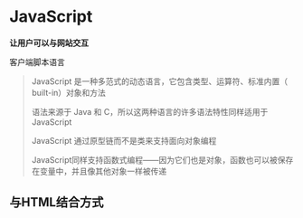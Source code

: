 # JavaScript

**让用户可以与网站交互**

客户端脚本语言

>   JavaScript 是一种多范式的动态语言，它包含类型、运算符、标准内置（ built-in）对象和方法
>
>   语法来源于 Java 和 C，所以这两种语言的许多语法特性同样适用于 JavaScript
>
>   JavaScript 通过原型链而不是类来支持面向对象编程
>
>   JavaScript同样支持函数式编程——因为它们也是对象，函数也可以被保存在变量中，并且像其他对象一样被传递



## 与HTML结合方式

>   <script> 可以定义在html页面的任何地方 但是定义的位置会影响执行的顺序

1.  内部JS

    ```html
    <!DOCTYPE html>
    <html lang="en">
    <head>
    	<meta charset="UTF-8">
        <title>Title</title>
    	// 在html 内部  为内部JS  顺序执行
    	<script>
    		alert("Hello World");
    	</script>
    </head>
    <body>
    </body>
    </html>
    ```



2.  外部JS

    通过src 属性引入外部的js 文件

    ```html
    <script src="./js/a.js"></script>
    ```



## 注释

1.  单行注释

    ```js
    // 注释内容
    ```

2.  多行注释

    ```js
    /* 注释内容 */
    ```



## 一个练习

>   输出99乘法表

```html
<!DOCTYPE html>
<html lang="en">
<head>
    <meta charset="UTF-8">
    <title>99乘法表</title>
    <style>
        td{
            border: 1px solid;
        }
    </style>
    <script>

        document.write("<table | align='center'>");
        // 1. 完成基本的 for 循环 展示乘法表
        for (var i = 1; i <= 9; i++){
            document.write("<tr>");
            for(var j = 1; j <= i; j ++){
                document.write("<td>");
                // &nbsp; 代表空格
                document.write(i + " * " + j + " = " +  i*j + "&nbsp; &nbsp; &nbsp;");

                document.write("</td>");
            }
            // 换行操作
            document.write("<tr>");
        }

        // 完成表格嵌套
        document.write("</table>");
    </script>
</head>

</html>
```

![image-20200521133003105](img/image-20200521133003105.png)











## 数据类型

-   [`Number`](https://developer.mozilla.org/zh-CN/docs/Web/JavaScript/Reference/Global_Objects/Number)（数字）   不区分整数，浮点数  均为浮点数

-   [`String`](https://developer.mozilla.org/zh-CN/docs/Web/JavaScript/Reference/String)（字符串）

-   [`Boolean`](https://developer.mozilla.org/zh-CN/docs/Web/JavaScript/Reference/Boolean)（布尔）

-   [`Symbol`](https://developer.mozilla.org/zh-CN/docs/Web/JavaScript/Reference/Global_Objects/Symbol)（符号）（ES2015 新增）

-   `Object`

    （对象）

    -   [`Function`](https://developer.mozilla.org/zh-CN/docs/Web/JavaScript/Reference/Function)（函数）
    -   [`Array`](https://developer.mozilla.org/zh-CN/docs/Web/JavaScript/Reference/Array)（数组）
    -   [`Date`](https://developer.mozilla.org/zh-CN/docs/Web/JavaScript/Reference/Date)（日期）
    -   [`RegExp`](https://developer.mozilla.org/zh-CN/docs/Web/JavaScript/Reference/RegExp)（正则表达式）

-   [`null`](https://developer.mozilla.org/zh-CN/docs/Web/JavaScript/Reference/Global_Objects/null)（空）

-   [`undefined`](https://developer.mozilla.org/zh-CN/docs/Web/JavaScript/Reference/Global_Objects/undefined)（未定义）



JavaScript 支持标准的[算术运算符]，包括加法、减法、取模（或取余）等等。还有一个之前没有提及的内置对象 [`Math`]（数学对象），用以处理更多的高级数学函数和常数：

```js
Math.sin(3.5);
var circumference = 2 * Math.PI * r;
```

内置函数 [`parseInt()`] 将字符串转换为整型。该函数的第二个可选参数表示字符串所表示数字的基（进制）：

```js
parseInt("123", 10); // 123
parseInt("010", 10); // 10

把一个二进制数字字符串转换成整数值，只要把第二个参数设置为 2 
parseInt("11", 2); // 3

JavaScript 还有一个类似的内置函数 parseFloat()，用以解析浮点数字符串，与parseInt()不同的地方是，parseFloat() 只应用于解析十进制数字
```



单元运算符 + 也可以把数字字符串转换成数值：

```js
+ "42";   // 42
+ "010";  // 10
+ "0x10"; // 16
如果给定的字符串不存在数值形式，函数会返回一个特殊的值 NaN（Not a Number 的缩写）
parseInt("hello", 10); // NaN

如果把 NaN 作为参数进行任何数学运算，结果也会是 NaN
NaN + 5; //NaN

可以使用内置函数 isNaN() 来判断一个变量是否为 NaN：
isNaN(NaN); // true
```



两个特殊值：[`Infinity`](https://developer.mozilla.org/zh-CN/docs/Web/JavaScript/Reference/Global_Objects/Infinity)（正无穷）和 `-Infinity`（负无穷）：

```js
1 / 0; //  Infinity
-1 / 0; // -Infinity
```

可以使用内置函数 [`isFinite()`](https://developer.mozilla.org/zh-CN/docs/Web/JavaScript/Reference/Global_Objects/isFinite) 来判断一个变量是否是一个有穷数， 如果类型为`Infinity`, `-Infinity` 或 `NaN则返回false`：

```js
isFinite(1/0); // false
isFinite(Infinity); // false
isFinite(-Infinity); // false
isFinite(NaN); // false

isFinite(0); // true
isFinite(2e64); // true

isFinite("0"); // true
// 如果是纯数值类型的检测，则返回 false：
Number.isFinite("0"); // false
```



**备注：** [`parseInt()`](https://developer.mozilla.org/zh-CN/docs/Web/JavaScript/Reference/Global_Objects/parseInt) 和 [`parseFloat()`](https://developer.mozilla.org/zh-CN/docs/Web/JavaScript/Reference/Global_Objects/parseFloat) 函数会尝试逐个解析字符串中的字符，直到遇上一个无法被解析成数字的字符，然后返回该字符前所有数字字符组成的数字。然而如果使用运算符 "+"， 只要字符串中含有无法被解析成数字的字符，该字符串都将被转换成 `NaN`。可分别使用这两种方法解析“10.2abc”这一字符串，并比较得到的结果，来理解这两种方法的区别



## 字符串

JavaScript 中的字符串是一串[Unicode 字符](https://developer.mozilla.org/zh-CN/docs/Web/JavaScript/Guide/Values,_variables,_and_literals#Unicode.E7.BC.96.E7.A0.81)序列。这对于那些需要和多语种网页打交道的开发者来说是个好消息。更准确地说，它们是**一串UTF-16编码单元的序列**，每一个编码单元由一个 16 位二进制数表示。每一个Unicode字符由一个或两个编码单元来表示

如果想表示一个单独的字符，只需使用长度为 1 的字符串

通过访问字符串的 [`length`](https://developer.mozilla.org/zh-CN/docs/Web/JavaScript/Reference/Global_Objects/String/length)（编码单元的个数）属性，可以得到它的长度

```js
"hello".length; // 5
```

这是我们第一次碰到 JavaScript 对象。我们有没有提过你可以像 [object](https://developer.mozilla.org/zh-CN/docs/Web/JavaScript/Reference/Global_Objects/Object) 一样使用字符串？是的，字符串也有 [methods](https://developer.mozilla.org/zh-CN/docs/Web/JavaScript/Reference/String#Methods)（方法）能让你操作字符串和获取字符串的信息。

```js
"hello".charAt(0); // "h"
"hello, world".replace("world", "mars"); // "hello, mars"
"hello".toUpperCase(); // "HELLO"
```



## 其他类型

与其他类型不同，JavaScript 中的 [`null`](https://developer.mozilla.org/zh-CN/docs/Web/JavaScript/Reference/Global_Objects/null) 表示一个空值（non-value），必须使用 null 关键字才能访问，[`undefined`](https://developer.mozilla.org/zh-CN/docs/Web/JavaScript/Reference/Global_Objects/undefined) 是一个“undefined（未定义）”类型的对象，表示一个**未初始化的值**，也就是还没有被分配的值。我们之后再具体讨论变量，但有一点可以先简单说明一下，JavaScript **允许声明变量但不对其赋值**，一个未被赋值的变量就是 `undefined` 类型。还有一点需要说明的是，`undefined` 实际上是一个不允许修改的常量

JavaScript 包含布尔类型，这个类型的变量有两个可能的值，分别是 `true` 和 `false`（两者都是关键字）。根据具体需要，JavaScript 按照如下规则将变量转换成布尔类型：

1.  `false`、`0`、空字符串（`""`）、`NaN`、`null` 和 `undefined` 被转换为 `false`
2.  所有其他值被转换为 `true`

也可以使用 `Boolean()` 函数进行显式转换：

```js
Boolean(''); // false
Boolean(234); // true
```

不过一般没必要这么做，因为 JavaScript 会在需要一个布尔变量时隐式完成这个转换操作（比如在 `if` 条件语句中）。所以，有时我们可以把转换成布尔值后的变量分别称为 真值（true values）——即值为 true  和 假值（false values）——即值为 false；也可以分别称为“真的”（truthy）和“假的”（falsy）。

JavaScript 支持包括 `&&`（逻辑与）、`||` （逻辑或）和`!`（逻辑非）在内的一些逻辑运算符。下面会有所提到。

## 变量

在 JavaScript 中声明一个新变量的方法是使用关键字 `let` 、`const` 和 [`var`](https://developer.mozilla.org/zh-CN/docs/Web/JavaScript/Reference/Statements/var)：

`let` 语句声明一个**块级作用域的****本地变量**，并且可选的将其初始化为一个值

```js
let a;
let name = 'Simon';
```

下面是使用 `let` 声明变量作用域的例子：

```js
// myLetVariable is *not* visible out here

for (let myLetVariable = 0; myLetVariable < 5; myLetVariable++) {
  // myLetVariable is only visible in here
}

// myLetVariable is *not* visible out here
```

`const` 允许声明一个不可变的常量   这个常量在**定义域内**总是可见的

```js
const Pi = 3.14; // 设置 Pi 的值  
Pi = 1; // 将会抛出一个错误因为你改变了一个常量的值。
```

`var` 是最常见的声明变量的关键字。它没有其他两个关键字的种种限制。这是因为它是传统上在 JavaScript 声明变量的唯一方法。使用 **`var`** 声明的变量在**它所声明的整个函数都是可见的**

```js
var a;
var name = "simon";
```

一个使用 **`var`** 声明变量的语句块的例子：

```js
// myVarVariable *is* visible out here 

for (var myVarVariable = 0; myVarVariable < 5; myVarVariable++) { 
  // myVarVariable is visible to the whole function 
} 

// myVarVariable *is* visible out here
```

如果声明了一个变量却没有对其赋值，那么这个变量的类型就是 `undefined`。

JavaScript 与其他语言的（如 Java）的重要区别是在 JavaScript 中**语句块（blocks）是没有作用域的，只有函数有作用域**。因此如果在一个复合语句中（如 if 控制结构中）使用 var 声明一个变量，那么它的作用域是整个函数（复合语句在函数中）。 但是从 ECMAScript Edition 6 开始将有所不同的， `let` 和 `const` 关键字允许你创建块作用域的变量。

## 运算符

JavaScript的算术操作符包括 `+`、`-`、`*`、`/` 和 `%` ——求余（[与模运算相同](https://developer.mozilla.org/zh-CN/docs/Web/JavaScript/Reference/Operators/Arithmetic_Operators#求余_())）。赋值使用 `=` 运算符，此外还有一些复合运算符，如 `+=` 和 `-=`，它们等价于 `x = x *operator* y`。

```js
x += 5; // 等价于 x = x + 5;
```

可以使用 `++` 和 `--` 分别实现变量的自增和自减。两者都可以作为前缀或后缀操作符使用。

[`+` 操作符](https://developer.mozilla.org/zh-CN/docs/Web/JavaScript/Reference/Operators/Arithmetic_Operators#.E5.8A.A0.E6.B3.95_(.2B))还可以用来连接字符串：

```js
"hello" + " world"; // hello world
```

如果你用一个字符串加上一个数字（或其他值），那么操作数都会被首先转换为字符串。如下所示：

```js
"3" + 4 + 5; // 345
3 + 4 + "5"; // 75
```

这里不难看出一个实用的技巧——**通过与空字符串相加，可以将某个变量快速转换成字符串类型**

JavaScript 中的[比较操作](https://developer.mozilla.org/zh-CN/docs/Web/JavaScript/Reference/Operators/Comparison_Operators)使用 `<`、`>`、`<=` 和 `>=`，这些运算符对于数字和字符串都通用。相等的比较稍微复杂一些

**由两个“`=`（等号）”组成的相等运算符有类型自适应的功能**，具体例子如下：

```js
123 == "123" // true
1 == true; // true
```

如果在**比较前不需要自动类型转换**，应该使用由三个“`=`（等号）”组成的相等运算符：

```js
1 === true; //false
123 === "123"; // false
```

JavaScript 还支持 `!=` 和 `!==` 两种不等运算符，具体区别与两种相等运算符的区别类似。

JavaScript 还提供了 [位操作符](https://developer.mozilla.org/en-US/docs/Web/JavaScript/Reference/Operators/Bitwise_Operators)。

## 控制结构

JavaScript 的控制结构与其他类 C 语言类似。可以使用 `if` 和 `else` 来定义条件语句，还可以连起来使用：

```js
var name = "kittens";
if (name == "puppies") {
  name += "!";
} else if (name == "kittens") {
  name += "!!";
} else {
  name = "!" + name;
}
name == "kittens!!"; // true
```

JavaScript 支持 `while` 循环和 `do-while` 循环。前者适合常见的基本循环操作，如果**需要循环体至少被执行一次则可以使用 `do-while`**：

```js
while (true) {
  // 一个无限循环！
}

var input;
do {
  input = get_input();
} while (inputIsNotValid(input))
```

JavaScript 的 `for` 循环与 C 和 Java 中的相同：使用时可以在一行代码中提供控制信息。

```js
for (var i = 0; i < 5; i++) {
  // 将会执行五次
}
```

JavaScript 也还包括其他两种重要的 for 循环： [`for`...`of`](https://developer.mozilla.org/en-US/docs/Web/JavaScript/Reference/Statements/for...of)

```js
for (let value of array) {
  // do something with value
}
```

和 [`for`...`in`](https://developer.mozilla.org/en-US/docs/Web/JavaScript/Reference/Statements/for...in) ：

```js
for (let property in object) {
  // do something with object property
}
```

`&&` 和 `||` 运算符使用短路逻辑（short-circuit logic），是否会执行第二个语句（操作数）取决于第一个操作数的结果。在需要访问某个对象的属性时，使用这个特性可以事先检测该对象是否为空：

```js
var name = o && o.getName();
```

或用于缓存值（当错误值无效时）：

```js
var name = cachedName || (cachedName = getName());
```

类似地，JavaScript 也有一个用于条件表达式的三元操作符：

```js
var allowed = (age > 18) ? "yes" : "no";
```

在需要多重分支时可以使用 `基于一个数字或字符串的switch` 语句：

```js
switch(action) {
    case 'draw':
        drawIt();
        break;
    case 'eat':
        eatIt();
        break;
    default:
        doNothing();
}
```

如果你不使用 `break` 语句，JavaScript 解释器将会执行之后 `case` 中的代码。除非是为了调试，一般你并不需要这个特性，所以大多数时候**不要忘了加上 `break。`**

```js
switch(a) {
    case 1: // 继续向下
    case 2:
        eatIt();
        break;
    default:
        doNothing();
}
```

`default` 语句是可选的。`switch` 和 `case` 都可以使用需要运算才能得到结果的表达式；在 `switch` 的表达式和 `case` 的表达式是使用 `===` 严格相等运算符进行比较的：

```js
switch(1 + 3){
    case 2 + 2:
        yay();
        break;
    default:
        neverhappens();
}
```



## 对象

JavaScript 中的对象，Object，可以简单理解成**“名称-值”**对（而不是键值对：现在，ES 2015 的映射表（Map），比对象更接近键值对），不难联想 JavaScript 中的对象与下面这些概念类似：

-   Python 中的字典（Dictionary）
-   Perl 和 Ruby 中的散列/哈希（Hash）
-   C/C++ 中的散列表（Hash table）
-   Java 中的散列映射表（HashMap）
-   PHP 中的关联数组（Associative array）

这样的数据结构设计合理，能应付各类复杂需求，所以被各类编程语言广泛采用。正因为 JavaScript 中的一切（除了核心类型，core object）都是对象，所以 JavaScript 程序必然与大量的散列表查找操作有着千丝万缕的联系，而散列表擅长的正是高速查找

“名称”部分是一个 JavaScript 字符串，“值”部分可以是任何 JavaScript 的数据类型——包括对象。这使用户可以根据具体需求，创建出相当复杂的数据结构。

有两种简单方法可以创建一个空对象：

```js
var obj = new Object();
```

和：

```js
var obj = {};
```

这两种方法在语义上是相同的。第二种更方便的方法叫作“**对象字面量（object literal）”法**。这种也是 JSON 格式的核心语法，一般我们优先选择第二种方法。

“对象字面量”也可以用来在对象实例中定义一个对象：

```js
var obj = {
    name: "Carrot",
    "for": "Max",//'for' 是保留字之一，使用'_for'代替
    details: {
        color: "orange",
        size: 12
    }
}
```

对象的属性可以通过链式（chain）表示方法进行**访问**：

```js
obj.details.color; // orange
obj["details"]["size"]; // 12
```

下面的例子创建了一个对象原型，`Person`，和这个原型的实例，**`You`**

```js
function Person(name, age) {
  this.name = name;
  this.age = age;
}

// 定义一个对象
var You = new Person("You", 24); 
// 我们创建了一个新的 Person，名称是 "You" 
// ("You" 是第一个参数, 24 是第二个参数..)
```

完成创建后，对象属性可以通过如下两种方式进行赋值和访问：

```js
obj.name = "Simon"
var name = obj.name;
```

和：

```js
// bracket notation
obj['name'] = 'Simon';
var name = obj['name'];
// can use a variable to define a key
var user = prompt('what is your key?')
obj[user] = prompt('what is its value?')
```

这两种方法在语义上也是相同的。第二种方法的优点在于属性的名称被看作一个字符串，这就意味着它可以在运行时被计算，缺点在于这样的代码有可能无法在后期被解释器优化。它也可以被用来访问某些以[预留关键字](https://developer.mozilla.org/en-US/docs/Web/JavaScript/Reference/Lexical_grammar#Keywords)作为名称的属性的值：

```js
obj.for = "Simon"; // 语法错误，因为 for 是一个预留关键字
obj["for"] = "Simon"; // 工作正常
```

**注意：**从 EcmaScript 5 开始，预留关键字可以作为对象的属性名（reserved words may be used as object property names "in the buff"）。 这意味着当定义对象字面量时不需要用双引号了。参见 ES5 [Spec](http://es5.github.io/#x7.6.1).

关于对象和原型的详情参见： [Object.prototype](https://developer.mozilla.org/en-US/docs/Web/JavaScript/Reference/Global_Objects/Object/prototype). 解释对象原型和对象原型链可以参见：[继承与原型链](https://developer.mozilla.org/zh-CN/docs/Web/JavaScript/Inheritance_and_the_prototype_chain)。

**注意：**从 EcmaScript 6 开始，对象键可以在创建时使用括号表示法由变量定义。{[phoneType]: 12345} 可以用来替换 `var userPhone = {}; userPhone[phoneType] = 12345` .



## 数组

Array:数组对象

1.  创建：
         1. var arr = new Array(元素列表);
   
         2. var arr = new Array(默认长度);
          
         3. var arr = [元素列表];
          
            ```js
                    var arr1 = new Array(1,2,3);
                    var arr2 = new Array(5);
                    var arr3 = [1,2,3,4];
            
                    var arr4 = new Array();
            
                    document.write(arr1 +"<br>");
                    document.write(arr2 +"<br>");
                    document.write(arr3 +"<br>");
                    document.write(arr4 +"<br>");
            ```
          
            ![image-20200521140435819](img/image-20200521140435819.png)
   
2.  方法
     join(参数):将数组中的元素按照指定的分隔符拼接为字符串
     push()	向数组的末尾添加一个或更多元素，并返回新的长度。
     
3. 属性
	length:数组的长度
4. 特点：
	1. JS中，数组元素的类型可变的。
	2. JS中，数组长度可变的。

JavaScript 中的数组是一种特殊的对象。它的工作原理与普通对象类似（以数字为属性名，但只能通过`[]` 来访问），但数组还有一个特殊的属性——`length`（长度）属性。这个属性的值通常比数组最大索引大 1。

创建数组的传统方法是：

```js
var a = new Array();
a[0] = "dog";
a[1] = "cat";
a[2] = "hen";
a.length; // 3
```

使用数组字面量（array literal）法更加方便：

```js
var a = ["dog", "cat", "hen"];
a.length; // 3
```

注意，`Array.length `并不总是等于数组中元素的个数，如下所示：

```js
var a = ["dog", "cat", "hen"];
a[100] = "fox";
a.length; // 101
```

记住：**数组的长度是比数组最大索引值多一的数**。

如果试图访问一个不存在的数组索引，会得到 `undefined`：

```js
typeof(a[90]); // undefined
```

可以通过如下方式遍历一个数组：

```js
for (var i = 0; i < a.length; i++) {
    // Do something with a[i]
}
```

ES2015 引入了更加简洁的 [`for`...`of`](https://developer.mozilla.org/en-US/docs/Web/JavaScript/Reference/Statements/for...of) 循环，可以用它来遍历可迭代对象，例如数组：

```js
for (const currentValue of a) {
  // Do something with currentValue
}
```

遍历数组的另一种方法是使用 [`for...in`](https://developer.mozilla.org/zh-CN/docs/Web/JavaScript/Reference/Statements/for...in) 循环， 然而这并不是遍历数组元素而是数组的索引。注意，如果哪个家伙直接向 `Array.prototype` 添加了新的属性，使用这样的循环这些属性也同样会被遍历。所以并不推荐使用这种方法遍历数组：

```js
for (var i in a) {
  // Do something with a[i]
}
```

ECMAScript 5 增加了另一个遍历数组的方法，`forEach()`：

```js
["dog", "cat", "hen"].forEach(function(currentValue, index, array) {
  // Do something with currentValue or array[index]
});
```

如果想在数组后追加元素，只需要：

```js
a.push(item);
```

除了 `forEach()` 和 `push()`，Array（数组）类还自带了许多方法。建议查看 [Array 方法的完整文档](https://developer.mozilla.org/zh-CN/docs/Web/JavaScript/Reference/Global_Objects/Array)。

| 方法名称                                             | 描述                                                         |
| :--------------------------------------------------- | :----------------------------------------------------------- |
| `a.toString()`                                       | 返回一个包含数组中所有元素的字符串，每个元素通过逗号分隔。   |
| `a.toLocaleString()`                                 | 根据宿主环境的区域设置，返回一个包含数组中所有元素的字符串，每个元素通过逗号分隔。 |
| `a.concat(item1[, item2[, ...[, itemN]]])`           | 返回一个数组，这个数组包含原先 `a` 和 `item1、item2、……、itemN` 中的所有元素。 |
| `a.join(sep)`                                        | 返回一个包含数组中所有元素的字符串，每个元素通过指定的 `sep` 分隔。 |
| `a.pop()`                                            | 删除并返回数组中的最后一个元素。                             |
| `a.push(item1, ..., itemN)`                          | 将 `item1、item2、……、itemN` 追加至数组 `a`。                |
| `a.reverse()`                                        | 数组逆序（会更改原数组 `a`）。                               |
| `a.shift()`                                          | 删除并返回数组中第一个元素。                                 |
| `a.slice(start, end)`                                | 返回子数组，以 `a[start]` 开头，以 `a[end]` 前一个元素结尾。 |
| `a.sort([cmpfn])`                                    | 依据可选的比较函数 `cmpfn` 进行排序，如果未指定比较函数，则按字符顺序比较（即使被比较元素是数字）。 |
| `a.splice(start, delcount[, item1[, ...[, itemN]]])` | 从 `start` 开始，删除 `delcount` 个元素，然后插入所有的 `item`。 |
| `a.unshift(item1[, item2[, ...[, itemN]]])`          | 将 `item` 插入数组头部，返回数组新长度（考虑 `undefined`）。 |



## Date

Date：日期对象
     1. 创建：
         var date = new Date();

 2. 方法：
     toLocaleString()：返回当前date对象对应的时间本地字符串格式
     getTime():获取毫秒值。返回当前如期对象描述的时间到1970年1月1日零点的毫秒值差

```js
        var date = new Date();

        document.write(date + "<br>");

        document.write(date.toLocaleString() + "<br>");

        document.write(date.getTime() + "<br>");
```

![image-20200521141830659](img/image-20200521141830659.png)



## Math：数学对象

     1. 创建：
         * 特点：Math对象不用创建，直接使用。  Math.方法名();

 2. 方法：
     random():返回 0 ~ 1 之间的随机数。 含0不含1
     ceil(x)：对数进行上舍入。
     floor(x)：对数进行下舍入。
     round(x)：把数四舍五入为最接近的整数。
 3. 属性：
     PI

```js
        document.write(Math.PI +"<br>");
        document.write(Math.random() +"<br>");
        document.write(Math.round(3.14) +"<br>");
        document.write(Math.ceil(3.14) +"<br>");
        document.write(Math.floor(3.14) +"<br>");
```

![image-20200521142019515](img/image-20200521142019515.png)



## 正则表达式

2. 正则对象：
     1. 创建
         1. var reg = new RegExp("正则表达式");
         2. var reg = /正则表达式/;
     2. 方法
         1. test(参数):验证指定的字符串是否符合正则定义的规范

```js
    <script >
        // 1.
        var reg = new RegExp("^\\w{6,12}$");
        // 2.
        var reg2= /^\w{6,12}$/;

        /*alert(reg);
        alert(reg2);*/

        var username = "zhangsan";

        //验证
        var flag = reg.test(username);
        alert(flag);

    </script>
```





## Global 全局变量

1. 特点：全局对象，这个Global中封装的方法不需要对象就可以直接调用。  方法名();
2. 方法：
    encodeURI():url编码
    decodeURI():url解码

    encodeURIComponent():url编码,编码的字符更多
    decodeURIComponent():url解码

    parseInt():   将字符串转为数字
    
    *   逐一判断每一个字符是否是数字，直到不是数字为止，将前边数字部分转为number
        isNaN():判断一个值是否是NaN
*   NaN六亲不认，连自己都不认。NaN参与的==比较全部问false
  
    eval():  讲 JavaScript 字符串，并把它作为脚本代码来执行。
            3. URL编码
               传智播客 =  %E4%BC%A0%E6%99%BA%E6%92%AD%E5%AE%A2

```js
<script >
    var str = "http://www.baidu.com?wd=传智播客";
    var encode = encodeURI(str);
    document.write(encode +"<br>");//%E4%BC%A0%E6%99%BA%E6%92%AD%E5%AE%A2
    var s = decodeURI(encode);
    document.write(s +"<br>");//传智播客


    var str1 = "http://www.baidu.com?wd=传智播客";
    var encode1 = encodeURIComponent(str1);
    document.write(encode1 +"<br>");//%E4%BC%A0%E6%99%BA%E6%92%AD%E5%AE%A2
    var s1 = decodeURIComponent(encode);
    document.write(s1 +"<br>");//传智播客


    var str = "a234abc";
    var number = parseInt(str);
    //alert(number + 1);

    var a = NaN;

    document.write(a == NaN);
    document.write(isNaN(a));

    var jscode = "alert(123)";
    eval(jscode);
```



## 函数

>   方法定义时，形参的类型不用写
>
>   同名函数会覆盖，以近的为准
>
>   参数可以选择不传 返回undeined类型



```js
        Function：函数(方法)对象
            1. 创建：
var fun = new Function(形式参数列表,方法体);  //忘掉吧
2. function 方法名称(形式参数列表){
     方法体
}

3. var 方法名 = function(形式参数列表){
      方法体
}
方法：

属性：
 length:代表形参的个数

特点：
1. 方法定义是，形参的类型不用写,返回值类型也不写。
2. 方法是一个对象，如果定义名称相同的方法，会覆盖
3. 在JS中，方法的调用只与方法的名称有关，和参数列表无关
4. 在方法声明中有一个隐藏的内置对象（数组），arguments,封装所有的实际参数

调用：
方法名称(实际参数列表);
```


学习 JavaScript 最重要的就是要理解**对象和函数**两个部分。最简单的函数就像下面这个这么简单：

```js
function add(x, y) {
    var total = x + y;
    return total;
}
```

这个例子包括你需要了解的关于基本函数的所有部分。一个 JavaScript 函数可以包含 0 个或多个已命名的变量。函数体中的表达式数量也没有限制。你可以声明函数自己的局部变量。`return` 语句在返回一个值并结束函数。如果没有使用 `return` 语句，或者一个没有值的 `return` 语句，**JavaScript 会返回 `undefined`**

已命名的参数更像是一个指示而没有其他作用。如果调用函数时没有提供足够的参数，缺少的参数会被 `undefined` 替代

```js
add(); // NaN 
// 不能在 undefined 对象上进行加法操作
```

你还可以传入多于函数本身需要参数个数的参数：

```js
add(2, 3, 4); // 5
 // 将前两个值相加，4 被忽略了
```

这看上去有点蠢。函数实际上是访问了函数体中一个名为 [`arguments`](https://developer.mozilla.org/zh-CN/docs/Web/JavaScript/Reference/Functions_and_function_scope/arguments) 的内部对象，这个对象就如同一个类似于数组的对象一样，包括了所有被传入的参数。让我们重写一下上面的函数，使它可以接收任意个数的参数：

```js
function add() {
    var sum = 0;
    for (var i = 0, j = arguments.length; i < j; i++) {
        sum += arguments[i];
    }
    return sum;
}

add(2, 3, 4, 5); // 14
```

这跟直接写成 `2 + 3 + 4 + 5` 也没什么区别。我们还是创建一个求平均数的函数吧：

```js
function avg() {
    var sum = 0;
    for (var i = 0, j = arguments.length; i < j; i++) {
        sum += arguments[i];
    }
    return sum / arguments.length;
}
avg(2, 3, 4, 5); // 3.5
```

这个就有用多了，但是却有些冗长。为了使代码变短一些，我们可以使用[剩余参数](https://developer.mozilla.org/zh-CN/docs/Web/JavaScript/Reference/Functions/Rest_parameters)来替换arguments的使用。在这方法中，我们可以传递任意数量的参数到函数中同时尽量减少我们的代码。这个**剩余参数操作符**在函数中以：**...variable** 的形式被使用，它将包含在调用函数时使用的未捕获整个参数列表到这个变量中。我们同样也可以将 **for** 循环替换为 **for...of** 循环来返回我们变量的值。

```js
function avg(...args) {
  var sum = 0;
  for (let value of args) {
    sum += value;
  }
  return sum / args.length;
}

avg(2, 3, 4, 5); // 3.5
```

在上面这段代码中，所有被传入该函数的参数都被变量 **args** 所持有。

需要注意的是，无论“剩余参数操作符”被放置到函数声明的哪里，它都会把除了自己之前的所有参数存储起来。比如函数：function avg(**firstValue**, ...args) 会把传入函数的第一个值存入 **firstValue**，其他的参数存入 **args**。这是虽然一个很有用的语言特性，却也会带来新的问题。`avg()` 函数只接受逗号分开的参数列表 -- 但是如果你想要获取一个数组的平均值怎么办？一种方法是将函数按照如下方式重写：

```js
function avgArray(arr) {
    var sum = 0;
    for (var i = 0, j = arr.length; i < j; i++) {
        sum += arr[i];
    }
    return sum / arr.length;
}
avgArray([2, 3, 4, 5]); // 3.5
```

但如果能重用我们已经创建的那个函数不是更好吗？幸运的是 JavaScript 允许你通过任意函数对象的 `apply()` 方法来传递给它一个数组作为参数列表。

```js
avg.apply(null, [2, 3, 4, 5]); // 3.5
```

传给 `apply()` 的第二个参数是一个数组，它将被当作 `avg()` 的参数列表使用，至于第一个参数 `null`，我们将在后面讨论。这也正说明了一个事实——函数也是对象。

通过使用[展开语法](https://developer.mozilla.org/zh-CN/docs/Web/JavaScript/Reference/Operators/Spread_syntax)，你也可以获得同样的效果。

比如说：`avg(...numbers)`

JavaScript 允许你创建匿名函数：

```js
var avg = function() {
    var sum = 0;
    for (var i = 0, j = arguments.length; i < j; i++) {
        sum += arguments[i];
    }
    return sum / arguments.length;
};
```

这个函数在语义上与 `function avg()` 相同。你可以在代码中的任何地方定义这个函数，就像写普通的表达式一样。基于这个特性，有人发明出一些有趣的技巧。与 C 中的块级作用域类似，下面这个例子隐藏了局部变量：

```js
var a = 1;
var b = 2;
(function() {
    var b = 3;
    a += b;
})();

a; // 4
b; // 2
```

JavaScript 允许以递归方式调用函数。递归在处理树形结构（比如浏览器 [DOM](https://developer.mozilla.org/zh-CN/docs/Web/API/Document_Object_Model)）时非常有用。

```js
function countChars(elm) {
    if (elm.nodeType == 3) { // TEXT_NODE 文本节点
        return elm.nodeValue.length;
    }
    var count = 0;
    for (var i = 0, child; child = elm.childNodes[i]; i++) {
        count += countChars(child);
    }
    return count;
}
```

这里需要说明一个潜在问题——既然匿名函数没有名字，那该怎么递归调用它呢？在这一点上，JavaScript 允许你命名这个函数表达式。你可以命名立即调用的函数表达式（IIFE——Immediately Invoked Function Expression），如下所示：

```js
var charsInBody = (function counter(elm) {
    if (elm.nodeType == 3) { // 文本节点
        return elm.nodeValue.length;
    }
    var count = 0;
    for (var i = 0, child; child = elm.childNodes[i]; i++) {
        count += counter(child);
    }
    return count;
})(document.body);
```

如上所提供的函数表达式的名称的作用域仅仅是该函数自身。这允许引擎去做更多的优化，并且这种实现更可读、友好。该名称也显示在调试器和一些堆栈跟踪中，节省了调试时的时间。

需要注意的是 JavaScript 函数是它们本身的对象——就和 JavaScript 其他一切一样——你可以给它们添加属性或者更改它们的属性，这与前面的对象部分一样。

## 自定义对象

**备注：**关于 JavaScript 中面向对象编程更详细的信息，请参考 [JavaScript 面向对象简介](https://developer.mozilla.org/zh-CN/docs/Web/JavaScript/Introduction_to_Object-Oriented_JavaScript)。

在经典的面向对象语言中，对象是指数据和在这些数据上进行的操作的集合。与 C++ 和 Java 不同，JavaScript 是一种基于原型的编程语言，并没有 class 语句，而是把函数用作类。那么让我们来定义一个人名对象，这个对象包括人的姓和名两个域（field）。名字的表示有两种方法：“名 姓（First Last）”或“姓, 名（Last, First）”。使用我们前面讨论过的函数和对象概念，可以像这样完成定义：

```js
function makePerson(first, last) {
    return {
        first: first,
        last: last
    }
}
function personFullName(person) {
    return person.first + ' ' + person.last;
}
function personFullNameReversed(person) {
    return person.last + ', ' + person.first
}
s = makePerson("Simon", "Willison");
personFullName(s); // Simon Willison
personFullNameReversed(s); // Willison, Simon
```

上面的写法虽然可以满足要求，但是看起来很麻烦，因为需要在全局命名空间中写很多函数。既然函数本身就是对象，如果需要使一个函数隶属于一个对象，那么不难得到：

```js
function makePerson(first, last) {
    return {
        first: first,
        last: last,
        fullName: function() {
            return this.first + ' ' + this.last;
        },
        fullNameReversed: function() {
            return this.last + ', ' + this.first;
        }
    }
}
s = makePerson("Simon", "Willison");
s.fullName(); // Simon Willison
s.fullNameReversed(); // Willison, Simon
```

上面的代码里有一些我们之前没有见过的东西：关键字 [`this`](https://developer.mozilla.org/zh-CN/docs/Web/JavaScript/Reference/Operators/this)。当使用在函数中时，`this` 指代当前的对象，也就是调用了函数的对象。如果在一个对象上使用[点或者方括号](https://developer.mozilla.org/en/JavaScript/Reference/Operators/Member_Operators)来访问属性或方法，这个对象就成了 `this`。如果并没有使用“点”运算符调用某个对象，那么 `this` 将指向全局对象（global object）。这是一个经常出错的地方。例如：

```js
s = makePerson("Simon", "Willison");
var fullName = s.fullName;
fullName(); // undefined undefined
```

当我们调用 `fullName()` 时，`this` 实际上是指向全局对象的，并没有名为 `first` 或 `last` 的全局变量，所以它们两个的返回值都会是 `undefined`。

下面使用关键字 `this` 改进已有的 `makePerson`函数：

```js
function Person(first, last) {
    this.first = first;
    this.last = last;
    this.fullName = function() {
        return this.first + ' ' + this.last;
    }
    this.fullNameReversed = function() {
        return this.last + ', ' + this.first;
    }
}
var s = new Person("Simon", "Willison");
```

我们引入了另外一个关键字：[`new`](https://developer.mozilla.org/zh-CN/docs/Web/JavaScript/Reference/Operators/new)，它和 `this` 密切相关。它的作用是创建一个崭新的空对象，然后使用指向那个对象的 `this` 调用特定的函数。注意，含有 `this` 的特定函数不会返回任何值，只会修改 `this` 对象本身。`new` 关键字将生成的 `this` 对象返回给调用方，而被 `new` 调用的函数称为构造函数。习惯的做法是将这些函数的首字母大写，这样用 `new` 调用他们的时候就容易识别了。

不过，这个改进的函数还是和上一个例子一样，在单独调用`fullName()` 时，会产生相同的问题。

我们的 Person 对象现在已经相当完善了，但还有一些不太好的地方。每次我们创建一个 Person 对象的时候，我们都在其中创建了两个新的函数对象——如果这个代码可以共享不是更好吗？

```js
function personFullName() {
    return this.first + ' ' + this.last;
}
function personFullNameReversed() {
    return this.last + ', ' + this.first;
}
function Person(first, last) {
    this.first = first;
    this.last = last;
    this.fullName = personFullName;
    this.fullNameReversed = personFullNameReversed;
}
```

这种写法的好处是，我们只需要创建一次方法函数，在构造函数中引用它们。那是否还有更好的方法呢？答案是肯定的。

```js
function Person(first, last) {
    this.first = first;
    this.last = last;
}
Person.prototype.fullName = function() {
    return this.first + ' ' + this.last;
}
Person.prototype.fullNameReversed = function() {
    return this.last + ', ' + this.first;
}
```

`Person.prototype` 是一个可以被`Person`的所有实例共享的对象。它是一个名叫原型链（prototype chain）的查询链的一部分：当你试图访问一个 `Person` 没有定义的属性时，解释器会首先检查这个 `Person.prototype` 来判断是否存在这样一个属性。所以，任何分配给 `Person.prototype` 的东西对通过 `this` 对象构造的实例都是可用的。

这个特性功能十分强大，JavaScript 允许你在程序中的任何时候修改原型（prototype）中的一些东西，也就是说你可以在运行时(runtime)给已存在的对象添加额外的方法：

```js
s = new Person("Simon", "Willison");
s.firstNameCaps();  // TypeError on line 1: s.firstNameCaps is not a function

Person.prototype.firstNameCaps = function() {
    return this.first.toUpperCase()
}
s.firstNameCaps(); // SIMON
```

有趣的是，你还可以给 JavaScript 的内置函数原型（prototype）添加东西。让我们给 `String` 添加一个方法用来返回逆序的字符串：

```js
var s = "Simon";
s.reversed(); // TypeError on line 1: s.reversed is not a function

String.prototype.reversed = function() {
    var r = "";
    for (var i = this.length - 1; i >= 0; i--) {
        r += this[i];
    }
    return r;
}
s.reversed(); // nomiS
```

定义新方法也可以在字符串字面量上用（string literal）。

```js
"This can now be reversed".reversed(); // desrever eb won nac sihT
```

正如我前面提到的，原型组成链的一部分。那条链的根节点是 `Object.prototype`，它包括 `toString()` 方法——将对象转换成字符串时调用的方法。这对于调试我们的 `Person` 对象很有用：

```js
var s = new Person("Simon", "Willison");
s; // [object Object]

Person.prototype.toString = function() {
    return '<Person: ' + this.fullName() + '>';
}
s.toString(); // <Person: Simon Willison>
```

你是否还记得之前我们说的 `avg.apply()` 中的第一个参数 `null`？现在我们可以回头看看这个东西了。`apply()` 的第一个参数应该是一个被当作 `this` 来看待的对象。下面是一个 `new` 方法的简单实现：

```js
function trivialNew(constructor, ...args) {
    var o = {}; // 创建一个对象
    constructor.apply(o, args);
    return o;
}
```

这并不是 `new` 的完整实现，因为它没有创建原型（prototype）链。想举例说明 new 的实现有些困难，因为你不会经常用到这个，但是适当了解一下还是很有用的。在这一小段代码里，`...args`（包括省略号）叫作[剩余参数（rest arguments）](https://developer.mozilla.org/zh-CN/docs/Web/JavaScript/Reference/rest_parameters)。如名所示，这个东西包含了剩下的参数。

因此，调用

```js
var bill = trivialNew(Person, "William", "Orange");
```

可认为和调用如下语句是等效的

```js
var bill = new Person("William", "Orange");
```

`apply()` 有一个姐妹函数，名叫 [`call`](https://developer.mozilla.org/zh-CN/docs/Web/JavaScript/Reference/Global_Objects/Function/call)，它也可以允许你设置 `this`，但它带有一个扩展的参数列表而不是一个数组。

```js
function lastNameCaps() {
    return this.last.toUpperCase();
}
var s = new Person("Simon", "Willison");
lastNameCaps.call(s);
// 和以下方式等价
s.lastNameCaps = lastNameCaps;
s.lastNameCaps();
```

### 内部函数



JavaScript 允许在一个函数内部定义函数，这一点我们在之前的 `makePerson()` 例子中也见过。关于 JavaScript 中的嵌套函数，一个很重要的细节是，它们可以访问父函数作用域中的变量：

```js
function parentFunc() {
  var a = 1;

  function nestedFunc() {
    var b = 4; // parentFunc 无法访问 b
    return a + b;
  }
  return nestedFunc(); // 5
}
```

如果某个函数依赖于其他的一两个函数，而这一两个函数对你其余的代码没有用处，你可以将它们嵌套在会被调用的那个函数内部，这样做可以减少全局作用域下的函数的数量，这有利于编写易于维护的代码。

这也是一个减少使用全局变量的好方法。当编写复杂代码时，程序员往往试图使用全局变量，将值共享给多个函数，但这样做会使代码很难维护。内部函数可以共享父函数的变量，所以你可以使用这个特性把一些函数捆绑在一起，这样可以有效地防止“污染”你的全局命名空间——你可以称它为“局部全局（local global）”。虽然这种方法应该谨慎使用，但它确实很有用，应该掌握。

## 闭包

闭包是 JavaScript 中最强大的抽象概念之一——但它也是最容易造成困惑的。它究竟是做什么的呢？

```js
function makeAdder(a) {
  return function(b) {
    return a + b;
  }
}
var add5 = makeAdder(5);
var add20 = makeAdder(20);
add5(6); // ?
add20(7); // ?
```

`makeAdder` 这个名字本身，便应该能说明函数是用来做什么的：它会用一个参数来创建一个新的“adder”函数，再用另一个参数来调用被创建的函数时，`makeAdder` 会将一前一后两个参数相加。

从被创建的函数的视角来看的话，这两个参数的来源问题会更显而易见：新函数自带一个参数——在新函数被创建时，便钦定、钦点了前一个参数（如上方代码中的 a、5 和 20，参考 `makeAdder` 的结构，它应当位于新函数外部）；新函数被调用时，又接收了后一个参数（如上方代码中的 b、6 和 7，位于新函数内部）。最终，新函数被调用的时候，前一个参数便会和由外层函数传入的后一个参数相加。

这里发生的事情和前面介绍过的内嵌函数十分相似：一个函数被定义在了另外一个函数的内部，内部函数可以访问外部函数的变量。唯一的不同是，外部函数已经返回了，那么常识告诉我们局部变量“应该”不再存在。但是它们却仍然存在——否则 `adder` 函数将不能工作。也就是说，这里存在 `makeAdder` 的局部变量的两个不同的“副本”——一个是 `a` 等于 5，另一个是 `a` 等于 20。那些函数的运行结果就如下所示：

```js
x(6); // 返回 11
y(7); // 返回 27
```

下面来说说，到底发生了什么了不得的事情。每当 JavaScript 执行一个函数时，都会创建一个作用域对象（scope object），用来保存在这个函数中创建的局部变量。它使用一切被传入函数的变量进行初始化（初始化后，它包含一切被传入函数的变量）。这与那些保存的所有全局变量和函数的全局对象（global object）相类似，但仍有一些很重要的区别：第一，每次函数被执行的时候，就会创建一个新的，特定的作用域对象；第二，与全局对象（如浏览器的 `window` 对象）不同的是，你不能从 JavaScript 代码中直接访问作用域对象，也没有 可以遍历当前作用域对象中的属性 的方法。

所以，当调用 `makeAdder` 时，解释器创建了一个作用域对象，它带有一个属性：`a`，这个属性被当作参数传入 `makeAdder` 函数。然后 `makeAdder` 返回一个新创建的函数（暂记为 `adder`）。通常，JavaScript 的垃圾回收器会在这时回收 `makeAdder` 创建的作用域对象（暂记为 `b`），但是，`makeAdder` 的返回值，新函数 `adder`，拥有一个指向作用域对象 `b` 的引用。最终，作用域对象 `b` 不会被垃圾回收器回收，直到没有任何引用指向新函数 `adder`。

作用域对象组成了一个名为作用域链（scope chain）的（调用）链。它和 JavaScript 的对象系统使用的原型（prototype）链相类似。

一个**闭包**，就是 一个函数 与其 被创建时所带有的作用域对象 的组合。闭包允许你保存状态——所以，它们可以用来代替对象。[这个 StackOverflow 帖子里](http://stackoverflow.com/questions/111102/how-do-javascript-closures-work)有一些关于闭包的详细介绍。



## BOM

>   将浏览器各个组成部分封装成对象

### 组成部分

*   Window: 窗口对象

    ![image-20200522114439485](img/image-20200522114439485.png)

*   Navigator: 浏览器对象

    ![image-20200522114247248](img/image-20200522114247248.png)

*   Screen: 显示器屏幕对象

*   History: 历史记录对象

    浏览的历史记录

*   Location: 地址栏对象

    ![image-20200522114532962](img/image-20200522114532962.png)



### Window窗口对象

*   方法

    ```js
    alert() 显示带有一段消息和一个确认按钮的警告框
    confirm() 显示带有一段消息以及确认按钮和取消按钮的对话框
    	点击确定按钮，返回 true
    	点击取消按钮，返回 false
    promot() 显示可提示用户输入的对话框
    ```

    alert()

    ![image-20200522122739253](img/image-20200522122739253.png)



​	confirm() 

```js
<html>
    <head>
        <script type="text/javascript">
            function show_confirm(){
            	var r=confirm("Press a button!");
                if (r==true)
                  {
                  alert("You pressed OK!");
                  }else{
                  alert("You pressed Cancel!");
                  }
            }
        </script>
    </head>
    <body>

        <input type="button" onclick="show_confirm()" 
			value="Show a confirm box" />

    </body>
</html>
```

![image-20200522122739253](img/111.gif)



promot()  

![image-20200522122739253](img/222.gif)



### 案例动态表格

分析：
    1.添加：

        1. 给添加按钮绑定单击事件
           2. 获取文本框的内容
           3. 创建td，设置td的文本为文本框的内容。
           4. 创建tr
           5. 将td添加到tr中
           6. 获取table，将tr添加到table中
              2.删除：
                      1.确定点击的是哪一个超链接
              删除
                      2.怎么删除？
              removeChild():通过父节点删除子节点

![img](./img/4.gif)

## DOM

>   控制页面标签文档内容

*   获取页面标签对象

```js
// 通过元素 id 获取元素对象
document.getElementById("id值");
// 修改标签体内容  innerHTML
使用inner HTML修改标签体内容

<!DOCTYPE html>
<html lang="en">
<head>
    <meta charset="UTF-8">
    <title>DOM学习</title>
//    顺序执行 无法捕捉到light id
//    <script>
//        var light = document.getElementById(light);
//        alert(light);
//    </script>
</head>
<body>

    <img id="light" src="img/1.jpg">
    <h1 id="title" >look this is a h1.</h1>
    <!--可以捕捉-->
    <script>
        <!--双引号不要忘-->
        var light = document.getElementById("light");
        alert(light);
        alert("change this picture");
        light.src = "img/2.jpg";

        var title = document.getElementById("title");
        title.innerHTML = "不识妻美刘强东";
    </script>
</body>
</html>
```



### Node节点

* Node：节点对象，其他5个的父对象

  特点：所有dom对象都可以被认为是一个节点

  方法：CRUD dom树：
  * appendChild()：向节点的子节点列表的结尾添加新的子节点。
  * removeChild()	：删除（并返回）当前节点的指定子节点。
  * replaceChild()：用新节点替换一个子节点。

  属性：

  * parentNode 返回节点的父节点。





## 事件简单学习

>   某些组件执行操作，触发代码执行

### 绑定事件

1.  在html标签上，指定事件的属性操作，属性值就是 js 代码

    onclick  – 单击事件

    ```html
    <!DOCTYPE html>
    <html lang="en">
    <head>
        <meta charset="UTF-8">
        <title>事件绑定学习</title>
        <script>
            function fun() {
                alert('我被点击了了');
            }
        </script>
    </head>
    <body>
        <img id="light" src="img/3.jpg" onclick="fun();">
    </body>
    </html>
    ```



2.  直接获取 light 对象

    ```js
        <script>
            var light = document.getElementById("light");
            light.onclick = fun();
        </script>
    ```



### 小练习：实现图片切换

```html
<!DOCTYPE html>
<html lang="en">
<head>
    <meta charset="UTF-8">
    <title>灯泡开关</title>
    <style>
        img{
            width: 160px;
            height: 90px;
        }
    </style>
</head>
<body>
    <img id="light" src="img/1.jpg">

    <script>
        var light = document.getElementById('light');
        var flag = false;   // 默认灯泡是灭的

        // 绑定单击事件
        light.onclick = function () {
            if(flag){
                // 如果图片为 2.jpg  则切换
                light.src = "img/1.jpg";
                // alert("图片已经切换");
                flag = false;
            }else{
                // 如果图片为 1.jpg 则切换
                light.src = "img/2.jpg";
                // alert("图片已经切换");
                flag = true;
            }
        }
    </script>
</body>
</html>
```



### 实现开关窗口

```html
<!DOCTYPE html>
<html lang="en">
<head>
    <meta charset="UTF-8">
    <title>Window对象</title>

</head>
<body>
    <input id="openBtn" type="button" value="打开窗口">
    <input id="closeBtn" type="button" value="关闭窗口">

    <script>
        //打开新窗口
        var openBtn = document.getElementById("openBtn");
        var newWindow;
        openBtn.onclick = function(){
            //打开新窗口 百度
            newWindow = open("https://www.baidu.com");
        }

        //关闭新窗口
        var closeBtn = document.getElementById("closeBtn");
        closeBtn.onclick = function(){
           // 关闭新窗口
            newWindow.close();
        }

    </script>
</body>
</html>
```

![image-20200522122739253](img/333.gif)



### 与定时器有关的方式

setTimeout()    在指定的毫秒数后调用函数或计算表达式。

*   参数：
            1. js代码或者方法对象
    2.  毫秒值
            * 返回值：唯一标识，用于取消定时器
        clearTimeout()  取消由 setTimeo
           * ut() 方法设置的 timeout。

```js
setInterval()   按照指定的周期（以毫秒计）来调用函数或计算表达式。
clearInterval() 取消由 setInterval() 设置的 timeout。
```

### 小例子

实现图片连续变换功能

```html
<!DOCTYPE html>
<html lang="en">
<head>
    <meta charset="UTF-8">
    <title>轮播图</title>

</head>
<body>
    <img id="img" src="img/banner_1.jpg" width="100%">

    <script>
        /*
            分析：
                1.在页面上使用img标签展示图片
                2.定义一个方法，修改图片对象的src属性
                3.定义一个定时器，每隔3秒调用方法一次。
         */
        //修改图片src属性
        var number = 1;
        function fun(){
            number ++ ;
            //判断number是否大于3
            if(number > 3){
                number = 1;
            }
            //获取img对象
            var img = document.getElementById("img");
            img.src = "img/banner_"+number+".jpg";
        }

        //2.定义定时器     每隔3 Seconds 调用一次fun 函数
        setInterval(fun,3000);

    </script>
</body>
</html>
```

![image-20200522122739253](img/444.gif)





### Window Location

>   *window.location* 对象可不带 window 前缀书写。

**window.location 对象可用于获取当前页面地址（URL）并把浏览器重定向到新页面。**

一些例子：

-   window.location.href 返回当前页面的 href (URL)
-   window.location.hostname 返回 web 主机的域名
-   window.location.pathname 返回当前页面的路径或文件名
-   window.location.protocol 返回使用的 web 协议（http: 或 https:）
-   window.location.assign 加载新文档

#### 一个小例子

```html
<!DOCTYPE html>
<html lang="en">
<head>
    <meta charset="UTF-8">
    <title>Location对象</title>

</head>
<body>
<!--    定义两个按钮-->
    <input type="button" id="btn" value="刷新">
    <input type="button" id="gobaidu" value="访问百度">

    <script>
        //reload方法，定义一个按钮，点击按钮，刷新当前页面
        //1.获取按钮
        var btn = document.getElementById("btn");
        //2.绑定单击事件
        btn.onclick = function(){
            //3.刷新页面
            location.reload();
        }

        //获取href  (url)
        var href = location.href ;
        // alert(href);
        //点击按钮，去访问www.itcast.cn官网
        //1.获取按钮
        var gobaidu = document.getElementById("gobaidu");
        //2.绑定单击事件
        gobaidu.onclick = function(){
            //3.去访问百度
            location.href = "https://www.baidu.com";
        }

    </script>
</body>
</html>
```

![image-20200522122739253](img/555.gif)



#### 实现倒计时跳转网页

```js
<!DOCTYPE html>
<html lang="cn">
<head>
    <meta charset="UTF-8">
    <title>自动跳转</title>
    <style>
        p{
            text-align: center;
        }
        span{
            color:red;
        }
    </style>
</head>
<body>
    <p>
        <span id="time">3</span>秒之后，自动跳转到首页...
    </p>
    <script>
        /*
            分析：
               1.显示页面效果  <p>
               2.倒计时读秒效果实现
                   2.1 定义一个方法，获取span标签，修改span标签体内容，时间--
                   2.2 定义一个定时器，1秒执行一次该方法
               3.在方法中判断时间如果<= 0 ，则跳转到首页

         */
       // 2.倒计时读秒效果实现

        var second = 5;
        // 获取 id 为 time 的元素
        var time = document.getElementById("time");

        //定义一个方法，获取span标签，修改span标签体内容，时间--
        function showTime(){
            second -- ;
            //判断时间如果<= 0 ，则跳转到首页
            if(second <= 0){
                //跳转到首页
                location.href = "https://www.google.com";
            }

            // 修改time 对应的文本
            time.innerHTML = second +"";
        }
        //设置定时器，1秒执行一次该方法
        setInterval(showTime,1000);

    </script>
</body>
</html>
```

![image-20200522122739253](img/666.gif)



### History历史记录

-   history.back() - 等同于在浏览器点击后退按钮

-   history.forward() - 等同于在浏览器中点击前进按钮

-   go(参数)        加载 history 列表中的某个具体页面。
  

```html
<!DOCTYPE html>
<html lang="en">
<head>
    <meta charset="UTF-8">
    <title>History对象</title>
</head>
<body>
    <input type="button" id="btn" value="获取历史记录个数">
    <a href="09_History对象2.html">09页面</a>
    <input type="button" id="forward" value="前进">
<script>
    //1.获取按钮
    var btn = document.getElementById("btn");
    //2.绑定单机事件
    btn.onclick = function(){
        //3.获取当前窗口历史记录个数
        var length = history.length;
        alert(length);
    }
    //1.获取按钮
    var forward = document.getElementById("forward");
    //2.绑定单机事件
    forward.onclick = function(){
       //前进
       // history.forward();
        history.go(1);
    }
</script>

</body>
</html>
```





### Document：文档对象

​    1. 创建(获取)：在html dom模型中可以使用window对象来获取


*   window.document

*   document

     方法：

     1. 获取Element对象：
         1. getElementById()    ： 根据id属性值获取元素对象。id属性值一般唯一
         2. getElementsByTagName()：根据元素名称获取元素对象们。返回值是一个数组
         3. getElementsByClassName():根据Class属性值获取元素对象们。返回值是一个数组
         4. getElementsByName(): 根据name属性值获取元素对象们。返回值是一个数组
     2. 创建其他DOM对象：
         *   createAttribute(name)
         *   createComment()
         *   createElement()
         *   createTextNode()

     

```html
<!DOCTYPE html>
<html lang="en">
<head>
    <meta charset="UTF-8">
    <title>Document对象</title>
    
</head>
<body>
    <div id="div1">div1</div>
    <div id="div2">div2</div>

    <div id="div3">div3</div>

    <div class="cls1">div4</div>
    <div class="cls1">div5</div>

    <input type="text" name="username">

<script>

    //2.根据元素名称获取元素对象们。返回值是一个数组
    var divs = document.getElementsByTagName("div");
    //alert(divs.length);
    //3.根据Class属性值获取元素对象们。返回值是一个数组
    var div_cls = document.getElementsByClassName("cls1");
   // alert(div_cls.length);
    //4.根据name属性值获取元素对象们。返回值是一个数组
    var ele_username = document.getElementsByName("username");
    //alert(ele_username.length);
    var table = document.createElement("table");
    alert(table);

</script>
</body>
</html>
```


